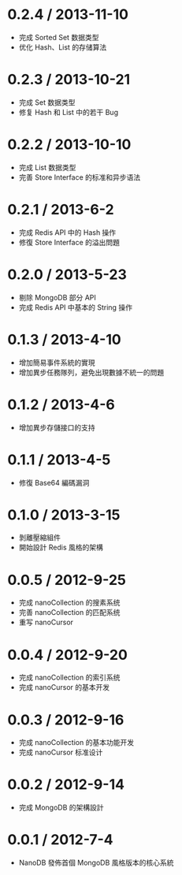 0.2.4 / 2013-11-10
===================

  * 完成 Sorted Set 数据类型
  * 优化 Hash、List 的存储算法

0.2.3 / 2013-10-21
===================

  * 完成 Set 数据类型
  * 修复 Hash 和 List 中的若干 Bug

0.2.2 / 2013-10-10
===================

  * 完成 List 数据类型
  * 完善 Store Interface 的标准和异步语法

0.2.1 / 2013-6-2
==================

  * 完成 Redis API 中的 Hash 操作
  * 修復 Store Interface 的溢出問題

0.2.0 / 2013-5-23
==================

  * 剔除 MongoDB 部分 API
  * 完成 Redis API 中基本的 String 操作

0.1.3 / 2013-4-10
==================

  * 增加簡易事件系統的實現
  * 增加異步任務隊列，避免出現數據不統一的問題

0.1.2 / 2013-4-6
==================

  * 增加異步存儲接口的支持

0.1.1 / 2013-4-5
==================

  * 修復 Base64 編碼漏洞

0.1.0 / 2013-3-15
==================

  * 剝離壓縮組件
  * 開始設計 Redis 風格的架構

0.0.5 / 2012-9-25
==================

  * 完成 nanoCollection 的搜素系统
  * 完善 nanoCollection 的匹配系统
  * 重写 nanoCursor

0.0.4 / 2012-9-20
==================

  * 完成 nanoCollection 的索引系统
  * 完成 nanoCursor 的基本开发

0.0.3 / 2012-9-16
==================

  * 完成 nanoCollection 的基本功能开发
  * 完成 nanoCursor 标准设计

0.0.2 / 2012-9-14
==================

  * 完成 MongoDB 的架構設計

0.0.1 / 2012-7-4
==================

  * NanoDB 發佈首個 MongoDB 風格版本的核心系統